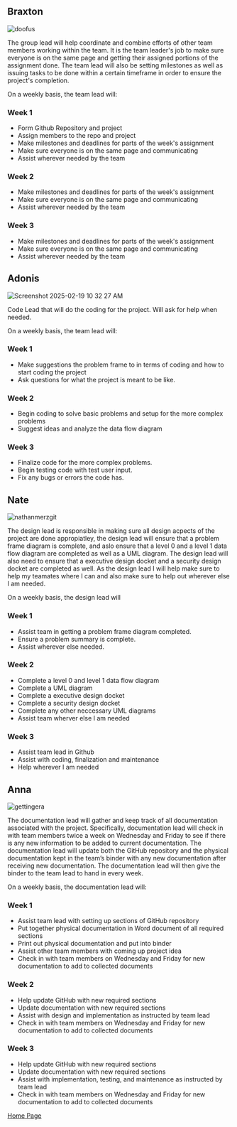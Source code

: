 ## Braxton
![doofus](https://github.com/SirRexOfRider/CYBR404-UNK-Oregon-Trail/blob/main/Project/Pictures/Scan0001.jpg)

The group lead will help coordinate and combine efforts of other team members working within the team. It is the team leader's job to make sure everyone is on the same page and getting their assigned portions of the assignment done. The team lead will also be setting milestones as well as issuing tasks to be done within a certain timeframe in order to ensure the project's completion.

On a weekly basis, the team lead will:
### Week 1
- Form Github Repository and project
- Assign members to the repo and project
- Make milestones and deadlines for parts of the week's assignment
- Make sure everyone is on the same page and communicating
- Assist wherever needed by the team

### Week 2
- Make milestones and deadlines for parts of the week's assignment
- Make sure everyone is on the same page and communicating
- Assist wherever needed by the team

### Week 3
- Make milestones and deadlines for parts of the week's assignment
- Make sure everyone is on the same page and communicating
- Assist wherever needed by the team


## Adonis 
![Screenshot 2025-02-19 10 32 27 AM](https://github.com/user-attachments/assets/878dc55e-9053-4984-abf6-8b3f09636829)

Code Lead that will do the coding for the project. Will ask for help when needed.

On a weekly basis, the team lead will:
### Week 1
- Make suggestions the problem frame to in terms of coding and how to start coding the project
- Ask questions for what the project is meant to be like.

### Week 2
- Begin coding to solve basic problems and setup for the more complex problems
- Suggest ideas and analyze the data flow diagram

### Week 3
- Finalize code for the more complex problems.
- Begin testing code with test user input.
- Fix any bugs or errors the code has.



## Nate 

![nathanmerzgit](https://github.com/SirRexOfRider/CYBR404-UNK-Oregon-Trail/blob/main/Project/Pictures/Nate_pic.jpg)

The design lead is responsible in making sure all design acpects of the project are done appropiatley, the design lead will ensure that a problem frame diagram is complete, and aslo ensure that a level 0 and a level 1 data flow diagram are completed as well as a  UML diagram. The design lead will also need to ensure that a executive design docket and a security design docket are completed as well. As the design lead I will help make sure to help my teamates where I can and also make sure to help out wherever else I am needed. 

On a weekly basis, the design lead will
### Week 1 
- Assist team in getting a problem frame diagram completed. 
- Ensure a problem summary is complete.
- Assist wherever else needed.

### Week 2
- Complete a level 0 and level 1 data flow diagram
- Complete a UML diagram
- Complete a executive design docket
- Complete a security design docket
- Complete any other neccessary UML diagrams
- Assist team wherver else I am needed

### Week 3
- Assist team lead in Github
- Assist with coding, finalization and maintenance
- Help wherever I am needed

## Anna
![gettingera](https://github.com/SirRexOfRider/CYBR404-UNK-Oregon-Trail/blob/main/Project/Pictures/agettinger.png)

The documentation lead will gather and keep track of all documentation associated with the project. Specifically, documentation lead will check in with team members twice a week on Wednesday and Friday to see if there is any new information to be added to current documentation. The documentation lead will update both the GitHub repository and the physical documentation kept in the team’s binder with any new documentation after receiving new documentation. The documentation lead will then give the binder to the team lead to hand in every week.

On a weekly basis, the documentation lead will:
### Week 1
-	Assist team lead with setting up sections of GitHub repository 
-	Put together physical documentation in Word document of all required sections
-	Print out physical documentation and put into binder 
-	Assist other team members with coming up project idea 
-	Check in with team members on Wednesday and Friday for new documentation to add to collected documents 
### Week 2
- Help update GitHub with new required sections
-	Update documentation with new required sections 
-	Assist with design and implementation as instructed by team lead 
-	Check in with team members on Wednesday and Friday for new documentation to add to collected documents
### Week 3
-	Help update GitHub with new required sections
-	Update documentation with new required sections 
-	Assist with implementation, testing, and maintenance as instructed by team lead 
-	Check in with team members on Wednesday and Friday for new documentation to add to collected documents

[Home Page](https://github.com/SirRexOfRider/CYBR404-UNK-Oregon-Trail/tree/main)

